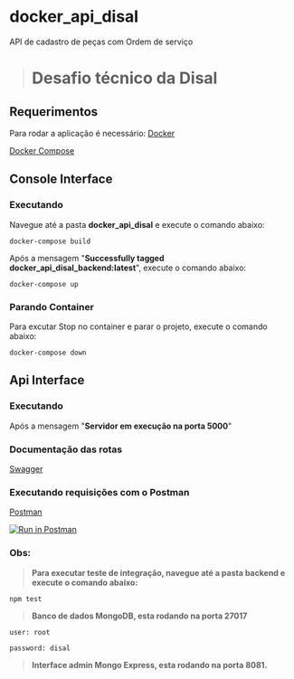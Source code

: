 # docker_api_disal

API de cadastro de peças com Ordem de serviço

> # Desafio técnico da Disal

## Requerimentos

Para rodar a aplicação é necessário:
[Docker](https://www.docker.com/)

[Docker Compose](https://docs.docker.com/compose/)

## Console Interface

### Executando

Navegue até a pasta **docker_api_disal** e execute o comando abaixo:

    docker-compose build

Após a mensagem "**Successfully tagged docker_api_disal_backend:latest**", execute o comando abaixo:

    docker-compose up

### Parando Container

Para excutar Stop no container e parar o projeto, execute o comando abaixo:

    docker-compose down

## Api Interface

### Executando

Após a mensagem "**Servidor em execução na porta 5000**"

### Documentação das rotas

[Swagger](http://localhost:5000/api/v1/api-docs/)

### Executando requisições com o Postman

[Postman](https://documenter.getpostman.com/view/2333553/SztA78vK)

[![Run in Postman](https://run.pstmn.io/button.svg)](https://app.getpostman.com/run-collection/90fb5ec64e82d1416ac5)

### Obs:

> **Para executar teste de integração, navegue até a pasta backend e execute o comando abaixo:**

    npm test

> **Banco de dados MongoDB, esta rodando na porta 27017**

    user: root

    password: disal

> **Interface admin Mongo Express, esta rodando na porta 8081.**

